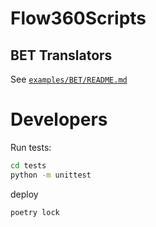 # Flow360Scripts


## BET Translators

See [`examples/BET/README.md`](examples/BET/README.md)


# Developers

Run tests:

```bash
cd tests
python -m unittest
```

deploy
```
poetry lock
```

